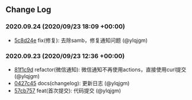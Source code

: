 ## Change Log

### 2020.09.24 (2020/09/23 18:09 +00:00)
- [5c8d24e](https://github.com/ylqjgm/OpenWrt-Actions/commit/5c8d24e289ad494c9ba1a28c67db3a9f51060058) fix(修复): 去除samb，修复通知问题 (@ylqjgm)

### 2020.09.23 (2020/09/23 12:36 +00:00)
- [81f1c9d](https://github.com/ylqjgm/OpenWrt-Actions/commit/81f1c9d812447d930fbf7d0c9b30645782b8de6b) refactor(微信通知): 微信通知不再使用actions，直接使用curl提交 (@ylqjgm)
- [0427c45](https://github.com/ylqjgm/OpenWrt-Actions/commit/0427c45bba43098f1444cc56fa86bc2a4180ee4c) docs(changelog): 更新日志 (@ylqjgm)
- [57cb757](https://github.com/ylqjgm/OpenWrt-Actions/commit/57cb757cb63fdb10f298ed46144bd418c6dd44a5) feat(首次提交): 代码提交 (@ylqjgm)